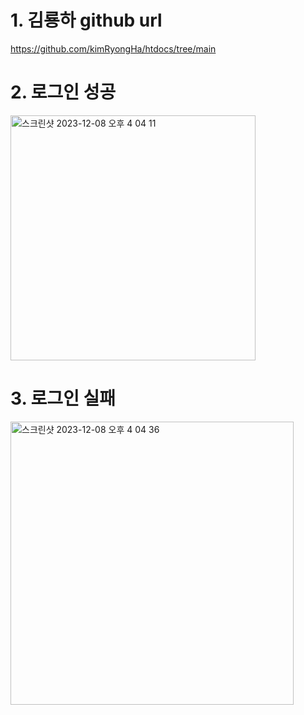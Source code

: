 # 1. 김룡하 github url
https://github.com/kimRyongHa/htdocs/tree/main
# 2. 로그인 성공
<img width="392" alt="스크린샷 2023-12-08 오후 4 04 11" src="https://github.com/kimRyongHa/htdocs/assets/99242589/642c3d62-7a4e-40dd-a3e7-e6dac64efb46">

# 3. 로그인 실패
<img width="453" alt="스크린샷 2023-12-08 오후 4 04 36" src="https://github.com/kimRyongHa/htdocs/assets/99242589/85106915-c2c4-4d71-a669-b3c22e2b645f">

